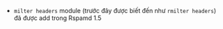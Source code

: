 - `milter headers` module (trước đây được biết đến như `rmilter headers`) đã được add trong Rspamd 1.5 

